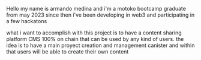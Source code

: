 Hello my name is armando medina and i'm a motoko bootcamp graduate from may 2023
since then i've been developing in web3 and participating in a few hackatons

what i want to accomplish with this project is to have a content sharing platform CMS 100% on chain that can be used by any kind of users.
the idea is to have a main proyect creation and management canister and within that users will be able to create their own content